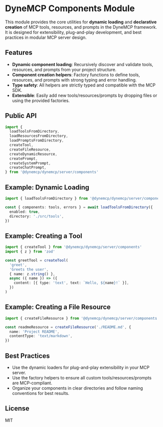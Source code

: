 # DyneMCP Components Module

This module provides the core utilities for **dynamic loading** and **declarative creation** of MCP tools, resources, and prompts in the DyneMCP framework. It is designed for extensibility, plug-and-play development, and best practices in modular MCP server design.

## Features

- **Dynamic component loading**: Recursively discover and validate tools, resources, and prompts from your project structure.
- **Component creation helpers**: Factory functions to define tools, resources, and prompts with strong typing and error handling.
- **Type safety**: All helpers are strictly typed and compatible with the MCP SDK.
- **Extensible**: Easily add new tools/resources/prompts by dropping files or using the provided factories.

## Public API

```ts
import {
  loadToolsFromDirectory,
  loadResourcesFromDirectory,
  loadPromptsFromDirectory,
  createTool,
  createFileResource,
  createDynamicResource,
  createPrompt,
  createSystemPrompt,
  createChatPrompt,
} from '@dynemcp/dynemcp/server/components'
```

## Example: Dynamic Loading

```ts
import { loadToolsFromDirectory } from '@dynemcp/dynemcp/server/components'

const { components: tools, errors } = await loadToolsFromDirectory({
  enabled: true,
  directory: './src/tools',
})
```

## Example: Creating a Tool

```ts
import { createTool } from '@dynemcp/dynemcp/server/components'
import { z } from 'zod'

const greetTool = createTool(
  'greet',
  'Greets the user',
  { name: z.string() },
  async ({ name }) => ({
    content: [{ type: 'text', text: `Hello, ${name}!` }],
  })
)
```

## Example: Creating a File Resource

```ts
import { createFileResource } from '@dynemcp/dynemcp/server/components'

const readmeResource = createFileResource('./README.md', {
  name: 'Project README',
  contentType: 'text/markdown',
})
```

## Best Practices

- Use the dynamic loaders for plug-and-play extensibility in your MCP server.
- Use the factory helpers to ensure all custom tools/resources/prompts are MCP-compliant.
- Organize your components in clear directories and follow naming conventions for best results.

## License

MIT
